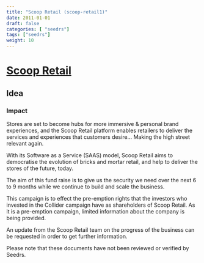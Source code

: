 ```yaml
---
title: "Scoop Retail (scoop-retail1)"
date: 2011-01-01
draft: false
categories: [ "seedrs"]
tags: ["seedrs"]
weight: 10
---
```


# [Scoop Retail](https://www.seedrs.com/scoop-retail1)

## Idea

### Impact

Stores are set to become hubs for more immersive &amp; personal brand experiences, and the Scoop Retail platform enables retailers to deliver the services and experiences that customers desire… Making the high street relevant again.

With its Software as a Service (SAAS) model, Scoop Retail aims to democratise the evolution of bricks and mortar retail, and help to deliver the stores of the future, today.

The aim of this fund raise is to give us the security we need over the next 6 to 9 months while we continue to build and scale the business.

This campaign is to effect the pre-emption rights that the investors who invested in the Collider campaign have as shareholders of Scoop Retail. As it is a pre-emption campaign, limited information about the company is being provided.

An update from the Scoop Retail team on the progress of the business can be requested in order to get further information.

Please note that these documents have not been reviewed or verified by Seedrs.


